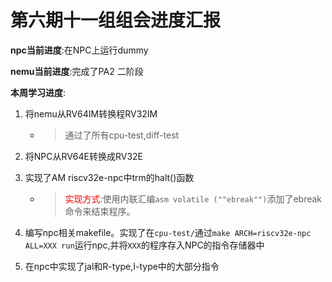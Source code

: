 #  第六期十一组组会进度汇报

**npc当前进度**:在NPC上运行dummy  

**nemu当前进度**:完成了PA2 二阶段  

**本周学习进度**:  
1. 将nemu从RV64IM转换程RV32IM
   - > 通过了所有cpu-test,diff-test  
2. 将NPC从RV64E转换成RV32E  

3. 实现了AM riscv32e-npc中trm的halt()函数
   - > <font color=red>实现方式</font>:使用内联汇编`asm volatile (""ebreak"")`添加了ebreak命令来结束程序。

3. 编写npc相关makefile。实现了在`cpu-test/`通过`make ARCH=riscv32e-npc ALL=XXX run`运行npc,并将`XXX`的程序存入NPC的指令存储器中  

4. 在npc中实现了jal和R-type,I-type中的大部分指令  





